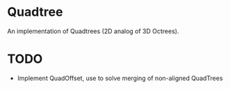 Quadtree
========

An implementation of Quadtrees (2D analog of 3D Octrees).

TODO
====

- Implement QuadOffset, use to solve merging of non-aligned QuadTrees

